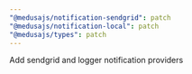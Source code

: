 ```yaml
---
"@medusajs/notification-sendgrid": patch
"@medusajs/notification-local": patch
"@medusajs/types": patch
---
```


Add sendgrid and logger notification providers
